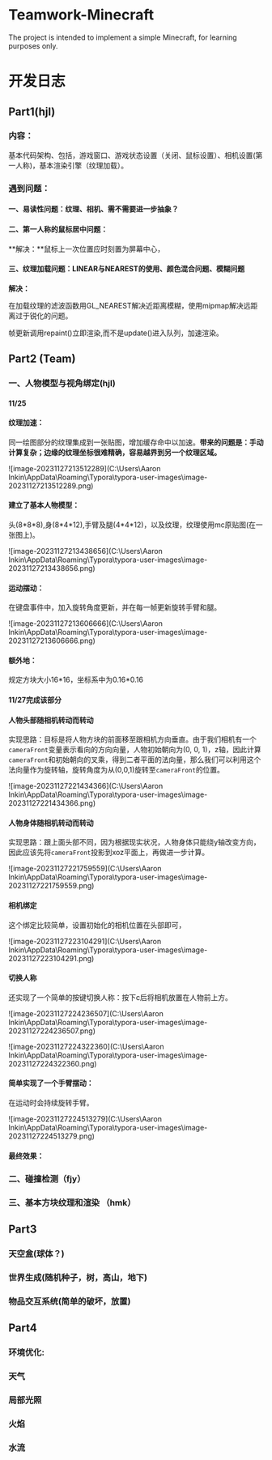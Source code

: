 # Teamwork-Minecraft

The project is intended to implement a simple Minecraft, for learning purposes only.



# 开发日志

## Part1(hjl)

### 内容：

基本代码架构、包括，游戏窗口、游戏状态设置（关闭、鼠标设置）、相机设置(第一人称)，基本渲染引擎（纹理加载）。



### 遇到问题：

#### 一、易读性问题：纹理、相机、需不需要进一步抽象？



#### 二、第一人称的鼠标居中问题：

**解决：**鼠标上一次位置应时刻置为屏幕中心，



#### 三、纹理加载问题：LINEAR与NEAREST的使用、颜色混合问题、模糊问题

**解决：**

在加载纹理的滤波函数用GL_NEAREST解决近距离模糊，使用mipmap解决远距离过于锐化的问题。

帧更新调用repaint()立即渲染,而不是update()进入队列，加速渲染。



## Part2 (Team)

### 一、人物模型与视角绑定(hjl)

#### **11/25**

#### **纹理加速：**

同一绘图部分的纹理集成到一张贴图，增加缓存命中以加速。**带来的问题是：手动计算复杂；边缘的纹理坐标很难精确，容易越界到另一个纹理区域。**

![image-20231127213512289](C:\Users\Aaron Inkin\AppData\Roaming\Typora\typora-user-images\image-20231127213512289.png)

#### **建立了基本人物模型：**

头(8*8\*8),身(8\*4\*12),手臂及腿(4\*4\*12)，以及纹理，纹理使用mc原贴图(在一张图上)。

![image-20231127213438656](C:\Users\Aaron Inkin\AppData\Roaming\Typora\typora-user-images\image-20231127213438656.png)

#### **运动摆动：**

在键盘事件中，加入旋转角度更新，并在每一帧更新旋转手臂和腿。

![image-20231127213606666](C:\Users\Aaron Inkin\AppData\Roaming\Typora\typora-user-images\image-20231127213606666.png)

#### 额外地：

规定方块大小16\*16，坐标系中为0.16\*0.16



#### 11/27完成该部分

#### 人物头部随相机转动而转动

实现思路：目标是将人物方块的前面移至跟相机方向垂直。由于我们相机有一个`cameraFront`变量表示看向的方向向量，人物初始朝向为(0, 0, 1)，z轴，因此计算`cameraFront`和初始朝向的叉乘，得到二者平面的法向量，那么我们可以利用这个法向量作为旋转轴，旋转角度为从(0,0,1)旋转至`cameraFront`的位置。

![image-20231127221434366](C:\Users\Aaron Inkin\AppData\Roaming\Typora\typora-user-images\image-20231127221434366.png)

#### 人物身体随相机转动而转动

实现思路：跟上面头部不同，因为根据现实状况，人物身体只能绕y轴改变方向，因此应该先将`cameraFront`投影到xoz平面上，再做进一步计算。

![image-20231127221759559](C:\Users\Aaron Inkin\AppData\Roaming\Typora\typora-user-images\image-20231127221759559.png)

#### 相机绑定

这个绑定比较简单，设置初始化的相机位置在头部即可，

![image-20231127223104291](C:\Users\Aaron Inkin\AppData\Roaming\Typora\typora-user-images\image-20231127223104291.png)

#### 切换人称

还实现了一个简单的按键切换人称：按下c后将相机放置在人物前上方。

![image-20231127224236507](C:\Users\Aaron Inkin\AppData\Roaming\Typora\typora-user-images\image-20231127224236507.png)

![image-20231127224322360](C:\Users\Aaron Inkin\AppData\Roaming\Typora\typora-user-images\image-20231127224322360.png)



#### 简单实现了一个手臂摆动：

在运动时会持续旋转手臂。

![image-20231127224513279](C:\Users\Aaron Inkin\AppData\Roaming\Typora\typora-user-images\image-20231127224513279.png)



#### 最终效果：





### 二、碰撞检测（fjy）



### 三、基本方块纹理和渲染 （hmk）



## Part3

### 天空盒(球体？)

### 世界生成(随机种子，树，高山，地下)

### 物品交互系统(简单的破坏，放置)



##  Part4

### 环境优化:

### 天气

### 局部光照

### 火焰

### 水流































